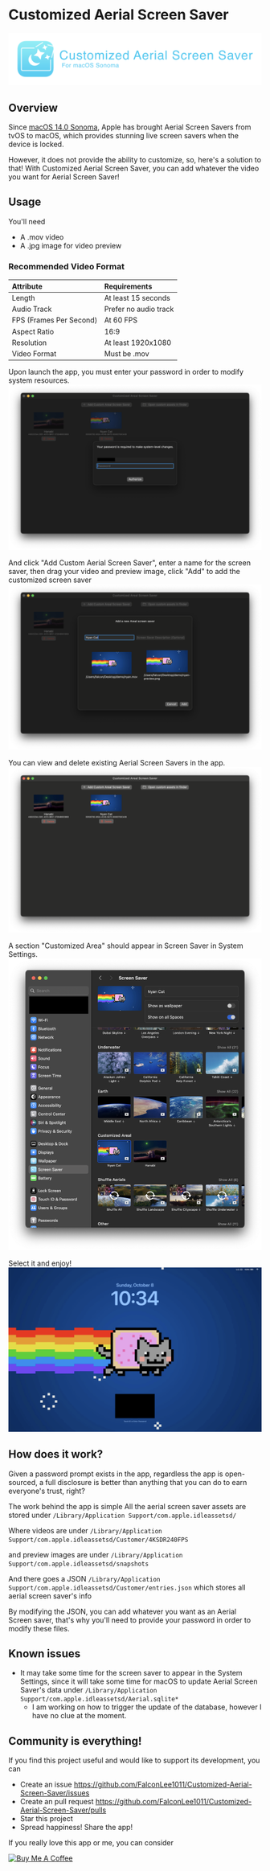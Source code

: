# Customized Aerial Screen Saver
<div style="width: 100%; text-align: center;">
  <img src="./docs/banner.png" />
</div>

## Overview
Since [macOS 14.0 Sonoma](https://www.apple.com/macos/sonoma/), Apple has brought Aerial Screen Savers from tvOS to macOS, which provides stunning live screen savers when the device is locked.

However, it does not provide the ability to customize, so, here's a solution to that! With Customized Aerial Screen Saver, you can add whatever the video you want for Aerial Screen Saver!

## Usage
You'll need
- A .mov video
- A .jpg image for video preview

### Recommended Video Format
| Attribute | Requirements |
|:-|:-| 
| Length | At least 15 seconds |
| Audio Track | Prefer no audio track |
| FPS (Frames Per Second) | At 60 FPS |
| Aspect Ratio | 16:9 |
| Resolution | At least 1920x1080 |
| Video Format | Must be .mov |

Upon launch the app, you must enter your password in order to modify system resources.
![](./docs/launch.png)

And click "Add Custom Aerial Screen Saver", enter a name for the screen saver, then drag your video and preview image, click "Add" to add the customized screen saver
![](./docs/adding.png)

You can view and delete existing Aerial Screen Savers in the app.
![](./docs/management.png)

A section "Customized Area" should appear in Screen Saver in System Settings.
![](./docs/settings.png)

Select it and enjoy!
![](./docs/preview.png)


## How does it work?

Given a password prompt exists in the app, regardless the app is open-sourced, a full disclosure is better than anything that you can do to earn everyone's trust, right?

The work behind the app is simple
All the aerial screen saver assets are stored under `/Library/Application Support/com.apple.idleassetsd/`

Where videos are under `/Library/Application Support/com.apple.idleassetsd/Customer/4KSDR240FPS`

and preview images are under `/Library/Application Support/com.apple.idleassetsd/snapshots`

And there goes a JSON 
`/Library/Application Support/com.apple.idleassetsd/Customer/entries.json` which stores all aerial screen saver's info

By modifying the JSON, you can add whatever you want as an Aerial Screen saver, that's why you'll need to provide your password in order to modify these files.

## Known issues
- It may take some time for the screen saver to appear in the System Settings, since it will take some time for macOS to update Aerial Screen Saver's data under `/Library/Application Support/com.apple.idleassetsd/Aerial.sqlite*`
  - I am working on how to trigger the update of the database, however I have no clue at the moment.

## Community is everything!
If you find this project useful and would like to support its development, you can
  - Create an issue https://github.com/FalconLee1011/Customized-Aerial-Screen-Saver/issues 
  - Create an pull request https://github.com/FalconLee1011/Customized-Aerial-Screen-Saver/pulls
  - Star this project
  - Spread happiness! Share the app!

If you really love this app or me, you can consider

<a href="https://www.buymeacoffee.com/xtli" target="_blank"><img src="https://cdn.buymeacoffee.com/buttons/v2/default-yellow.png" alt="Buy Me A Coffee" style="height: 60px !important;width: 217px !important;" ></a>